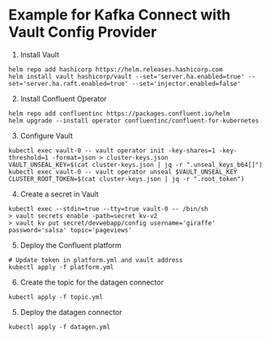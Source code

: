 # Example for Kafka Connect with Vault Config Provider

1. Install Vault
```
helm repo add hashicorp https://helm.releases.hashicorp.com
helm install vault hashicorp/vault --set='server.ha.enabled=true' --set='server.ha.raft.enabled=true' --set='injector.enabled=false'
```

2. Install Confluent Operator
```
helm repo add confluentinc https://packages.confluent.io/helm
helm upgrade --install operator confluentinc/confluent-for-kubernetes
```

3. Configure Vault
```
kubectl exec vault-0 -- vault operator init -key-shares=1 -key-threshold=1 -format=json > cluster-keys.json
VAULT_UNSEAL_KEY=$(cat cluster-keys.json | jq -r ".unseal_keys_b64[]")
kubectl exec vault-0 -- vault operator unseal $VAULT_UNSEAL_KEY
CLUSTER_ROOT_TOKEN=$(cat cluster-keys.json | jq -r ".root_token")
```

4. Create a secret in Vault
```
kubectl exec --stdin=true --tty=true vault-0 -- /bin/sh
> vault secrets enable -path=secret kv-v2
> vault kv put secret/devwebapp/config username='giraffe' password='salsa' topic='pageviews'
```

5. Deploy the Confluent platform
```
# Update token in platform.yml and vault address
kubectl apply -f platform.yml
```

6. Create the topic for the datagen connector
```
kubectl apply -f topic.yml
```

5. Deploy the datagen connector
```
kubectl apply -f datagen.yml
```
